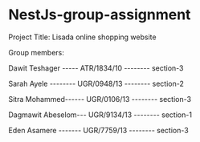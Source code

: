 # NestJs-group-assignment
Project Title: Lisada online shopping website

Group members:

Dawit Teshager ----- ATR/1834/10  -------- section-3

Sarah Ayele -------- UGR/0948/13  -------- section-2

Sitra Mohammed------ UGR/0106/13  -------- section-3

Dagmawit Abeselom--- UGR/9134/13  -------- section-1

Eden Asamere ------- UGR/7759/13  -------- section-3
